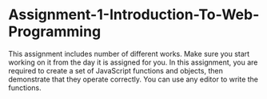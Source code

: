 # Assignment-1-Introduction-To-Web-Programming
This assignment includes number of different works. Make sure you start working on it from the day it is assigned for you. In this assignment, you are required to create a set of JavaScript functions and objects, then demonstrate that they operate correctly. You can use any editor to write the functions.
